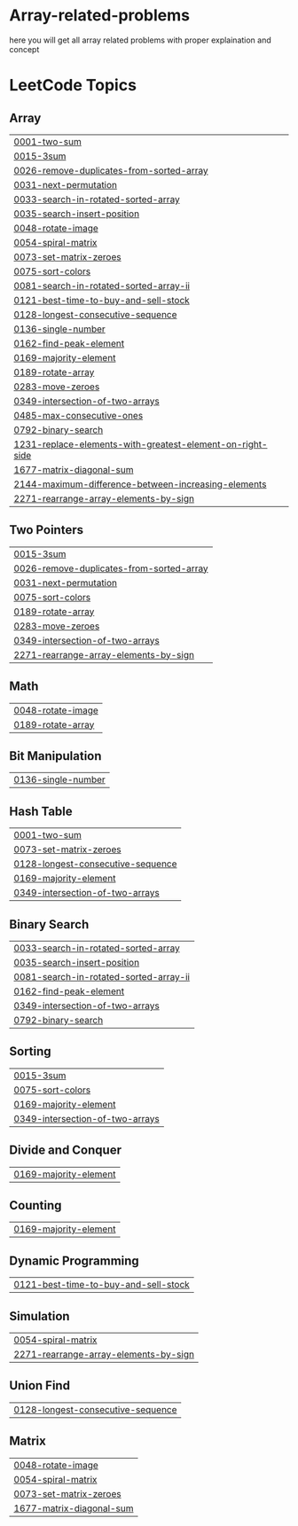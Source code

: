 # Array-related-problems
here you will get all array related problems with proper explaination and concept 

<!---LeetCode Topics Start-->
# LeetCode Topics
## Array
|  |
| ------- |
| [0001-two-sum](https://github.com/Shrayash-hub/Array-related-problems/tree/master/0001-two-sum) |
| [0015-3sum](https://github.com/Shrayash-hub/Array-related-problems/tree/master/0015-3sum) |
| [0026-remove-duplicates-from-sorted-array](https://github.com/Shrayash-hub/Array-related-problems/tree/master/0026-remove-duplicates-from-sorted-array) |
| [0031-next-permutation](https://github.com/Shrayash-hub/Array-related-problems/tree/master/0031-next-permutation) |
| [0033-search-in-rotated-sorted-array](https://github.com/Shrayash-hub/Array-related-problems/tree/master/0033-search-in-rotated-sorted-array) |
| [0035-search-insert-position](https://github.com/Shrayash-hub/Array-related-problems/tree/master/0035-search-insert-position) |
| [0048-rotate-image](https://github.com/Shrayash-hub/Array-related-problems/tree/master/0048-rotate-image) |
| [0054-spiral-matrix](https://github.com/Shrayash-hub/Array-related-problems/tree/master/0054-spiral-matrix) |
| [0073-set-matrix-zeroes](https://github.com/Shrayash-hub/Array-related-problems/tree/master/0073-set-matrix-zeroes) |
| [0075-sort-colors](https://github.com/Shrayash-hub/Array-related-problems/tree/master/0075-sort-colors) |
| [0081-search-in-rotated-sorted-array-ii](https://github.com/Shrayash-hub/Array-related-problems/tree/master/0081-search-in-rotated-sorted-array-ii) |
| [0121-best-time-to-buy-and-sell-stock](https://github.com/Shrayash-hub/Array-related-problems/tree/master/0121-best-time-to-buy-and-sell-stock) |
| [0128-longest-consecutive-sequence](https://github.com/Shrayash-hub/Array-related-problems/tree/master/0128-longest-consecutive-sequence) |
| [0136-single-number](https://github.com/Shrayash-hub/Array-related-problems/tree/master/0136-single-number) |
| [0162-find-peak-element](https://github.com/Shrayash-hub/Array-related-problems/tree/master/0162-find-peak-element) |
| [0169-majority-element](https://github.com/Shrayash-hub/Array-related-problems/tree/master/0169-majority-element) |
| [0189-rotate-array](https://github.com/Shrayash-hub/Array-related-problems/tree/master/0189-rotate-array) |
| [0283-move-zeroes](https://github.com/Shrayash-hub/Array-related-problems/tree/master/0283-move-zeroes) |
| [0349-intersection-of-two-arrays](https://github.com/Shrayash-hub/Array-related-problems/tree/master/0349-intersection-of-two-arrays) |
| [0485-max-consecutive-ones](https://github.com/Shrayash-hub/Array-related-problems/tree/master/0485-max-consecutive-ones) |
| [0792-binary-search](https://github.com/Shrayash-hub/Array-related-problems/tree/master/0792-binary-search) |
| [1231-replace-elements-with-greatest-element-on-right-side](https://github.com/Shrayash-hub/Array-related-problems/tree/master/1231-replace-elements-with-greatest-element-on-right-side) |
| [1677-matrix-diagonal-sum](https://github.com/Shrayash-hub/Array-related-problems/tree/master/1677-matrix-diagonal-sum) |
| [2144-maximum-difference-between-increasing-elements](https://github.com/Shrayash-hub/Array-related-problems/tree/master/2144-maximum-difference-between-increasing-elements) |
| [2271-rearrange-array-elements-by-sign](https://github.com/Shrayash-hub/Array-related-problems/tree/master/2271-rearrange-array-elements-by-sign) |
## Two Pointers
|  |
| ------- |
| [0015-3sum](https://github.com/Shrayash-hub/Array-related-problems/tree/master/0015-3sum) |
| [0026-remove-duplicates-from-sorted-array](https://github.com/Shrayash-hub/Array-related-problems/tree/master/0026-remove-duplicates-from-sorted-array) |
| [0031-next-permutation](https://github.com/Shrayash-hub/Array-related-problems/tree/master/0031-next-permutation) |
| [0075-sort-colors](https://github.com/Shrayash-hub/Array-related-problems/tree/master/0075-sort-colors) |
| [0189-rotate-array](https://github.com/Shrayash-hub/Array-related-problems/tree/master/0189-rotate-array) |
| [0283-move-zeroes](https://github.com/Shrayash-hub/Array-related-problems/tree/master/0283-move-zeroes) |
| [0349-intersection-of-two-arrays](https://github.com/Shrayash-hub/Array-related-problems/tree/master/0349-intersection-of-two-arrays) |
| [2271-rearrange-array-elements-by-sign](https://github.com/Shrayash-hub/Array-related-problems/tree/master/2271-rearrange-array-elements-by-sign) |
## Math
|  |
| ------- |
| [0048-rotate-image](https://github.com/Shrayash-hub/Array-related-problems/tree/master/0048-rotate-image) |
| [0189-rotate-array](https://github.com/Shrayash-hub/Array-related-problems/tree/master/0189-rotate-array) |
## Bit Manipulation
|  |
| ------- |
| [0136-single-number](https://github.com/Shrayash-hub/Array-related-problems/tree/master/0136-single-number) |
## Hash Table
|  |
| ------- |
| [0001-two-sum](https://github.com/Shrayash-hub/Array-related-problems/tree/master/0001-two-sum) |
| [0073-set-matrix-zeroes](https://github.com/Shrayash-hub/Array-related-problems/tree/master/0073-set-matrix-zeroes) |
| [0128-longest-consecutive-sequence](https://github.com/Shrayash-hub/Array-related-problems/tree/master/0128-longest-consecutive-sequence) |
| [0169-majority-element](https://github.com/Shrayash-hub/Array-related-problems/tree/master/0169-majority-element) |
| [0349-intersection-of-two-arrays](https://github.com/Shrayash-hub/Array-related-problems/tree/master/0349-intersection-of-two-arrays) |
## Binary Search
|  |
| ------- |
| [0033-search-in-rotated-sorted-array](https://github.com/Shrayash-hub/Array-related-problems/tree/master/0033-search-in-rotated-sorted-array) |
| [0035-search-insert-position](https://github.com/Shrayash-hub/Array-related-problems/tree/master/0035-search-insert-position) |
| [0081-search-in-rotated-sorted-array-ii](https://github.com/Shrayash-hub/Array-related-problems/tree/master/0081-search-in-rotated-sorted-array-ii) |
| [0162-find-peak-element](https://github.com/Shrayash-hub/Array-related-problems/tree/master/0162-find-peak-element) |
| [0349-intersection-of-two-arrays](https://github.com/Shrayash-hub/Array-related-problems/tree/master/0349-intersection-of-two-arrays) |
| [0792-binary-search](https://github.com/Shrayash-hub/Array-related-problems/tree/master/0792-binary-search) |
## Sorting
|  |
| ------- |
| [0015-3sum](https://github.com/Shrayash-hub/Array-related-problems/tree/master/0015-3sum) |
| [0075-sort-colors](https://github.com/Shrayash-hub/Array-related-problems/tree/master/0075-sort-colors) |
| [0169-majority-element](https://github.com/Shrayash-hub/Array-related-problems/tree/master/0169-majority-element) |
| [0349-intersection-of-two-arrays](https://github.com/Shrayash-hub/Array-related-problems/tree/master/0349-intersection-of-two-arrays) |
## Divide and Conquer
|  |
| ------- |
| [0169-majority-element](https://github.com/Shrayash-hub/Array-related-problems/tree/master/0169-majority-element) |
## Counting
|  |
| ------- |
| [0169-majority-element](https://github.com/Shrayash-hub/Array-related-problems/tree/master/0169-majority-element) |
## Dynamic Programming
|  |
| ------- |
| [0121-best-time-to-buy-and-sell-stock](https://github.com/Shrayash-hub/Array-related-problems/tree/master/0121-best-time-to-buy-and-sell-stock) |
## Simulation
|  |
| ------- |
| [0054-spiral-matrix](https://github.com/Shrayash-hub/Array-related-problems/tree/master/0054-spiral-matrix) |
| [2271-rearrange-array-elements-by-sign](https://github.com/Shrayash-hub/Array-related-problems/tree/master/2271-rearrange-array-elements-by-sign) |
## Union Find
|  |
| ------- |
| [0128-longest-consecutive-sequence](https://github.com/Shrayash-hub/Array-related-problems/tree/master/0128-longest-consecutive-sequence) |
## Matrix
|  |
| ------- |
| [0048-rotate-image](https://github.com/Shrayash-hub/Array-related-problems/tree/master/0048-rotate-image) |
| [0054-spiral-matrix](https://github.com/Shrayash-hub/Array-related-problems/tree/master/0054-spiral-matrix) |
| [0073-set-matrix-zeroes](https://github.com/Shrayash-hub/Array-related-problems/tree/master/0073-set-matrix-zeroes) |
| [1677-matrix-diagonal-sum](https://github.com/Shrayash-hub/Array-related-problems/tree/master/1677-matrix-diagonal-sum) |
<!---LeetCode Topics End-->